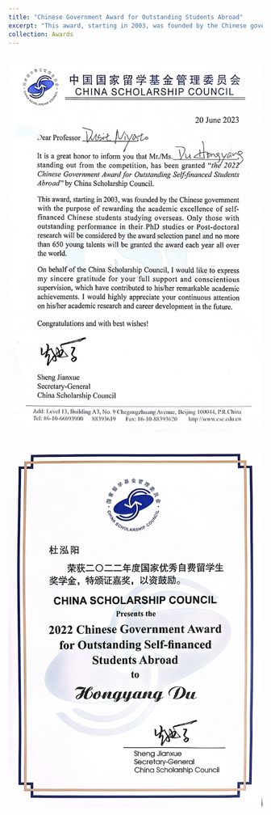 ```yaml
---
title: "Chinese Government Award for Outstanding Students Abroad"
excerpt: "This award, starting in 2003, was founded by the Chinese governmentwith the purpose of rewarding the academic excellence of selffinanced Chinese students studying overseas. Only those withoutstanding performance in their PhD studies or Post-doctoralresearch will be considered by the award selection panel and no morethan 650 young talents will be granted the award each year all overthe world. <br/><img src='/images/Award/csc2.jpg'>"
collection: Awards
---
```


<br/><img src='/images/Award/csc1.jpg'>

<br/><img src='/images/Award/csc2.jpg'>